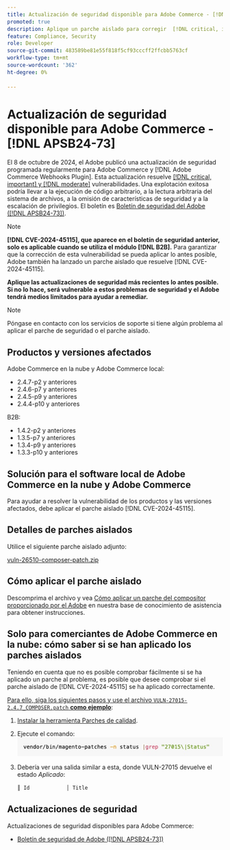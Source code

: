 ```yaml
---
title: Actualización de seguridad disponible para Adobe Commerce - [!DNL APSB24-73]
promoted: true
description: Aplique un parche aislado para corregir  [!DNL critical, important, and moderate vulnerabilities] para Adobe Commerce 2.4.7-p2, 2.4.6-p7, 2.4.5-p9, 2.4.4-p10 y las instancias de versiones anteriores que solo ejecuten [!DNL B2B] module.
feature: Compliance, Security
role: Developer
source-git-commit: 483589be81e55f818f5cf93cccff2ffcbb5763cf
workflow-type: tm+mt
source-wordcount: '362'
ht-degree: 0%

---
```


# Actualización de seguridad disponible para Adobe Commerce - [!DNL APSB24-73]

El 8 de octubre de 2024, el Adobe publicó una actualización de seguridad programada regularmente para Adobe Commerce y [!DNL Adobe Commerce Webhooks Plugin].
Esta actualización resuelve [[!DNL critical, important] y  [!DNL moderate]](https://helpx.adobe.com/es/security/severity-ratings.html) vulnerabilidades. Una explotación exitosa podría llevar a la ejecución de código arbitrario, a la lectura arbitraria del sistema de archivos, a la omisión de características de seguridad y a la escalación de privilegios. El boletín es [Boletín de seguridad del Adobe ([!DNL APSB24-73])](https://helpx.adobe.com/es/security/products/magento/apsb24-73.html).

>[!NOTE]
>
>**[!DNL CVE-2024-45115], que aparece en el boletín de seguridad anterior, solo es aplicable cuando se utiliza el módulo [!DNL B2B].** Para garantizar que la corrección de esta vulnerabilidad se pueda aplicar lo antes posible, Adobe también ha lanzado un parche aislado que resuelve [!DNL CVE-2024-45115].

**Aplique las actualizaciones de seguridad más recientes lo antes posible. Si no lo hace, será vulnerable a estos problemas de seguridad y el Adobe tendrá medios limitados para ayudar a remediar.**

>[!NOTE]
>
>Póngase en contacto con los servicios de soporte si tiene algún problema al aplicar el parche de seguridad o el parche aislado.

## Productos y versiones afectados

Adobe Commerce en la nube y Adobe Commerce local:

* 2.4.7-p2 y anteriores
* 2.4.6-p7 y anteriores
* 2.4.5-p9 y anteriores
* 2.4.4-p10 y anteriores

B2B:

* 1.4.2-p2 y anteriores
* 1.3.5-p7 y anteriores
* 1.3.4-p9 y anteriores
* 1.3.3-p10 y anteriores


## Solución para el software local de Adobe Commerce en la nube y Adobe Commerce

Para ayudar a resolver la vulnerabilidad de los productos y las versiones afectados, debe aplicar el parche aislado [!DNL CVE-2024-45115].

## Detalles de parches aislados

Utilice el siguiente parche aislado adjunto:

[vuln-26510-composer-patch.zip](assets/vuln-26510-composer-patch.zip)

## Cómo aplicar el parche aislado

Descomprima el archivo y vea [Cómo aplicar un parche del compositor proporcionado por el Adobe](https://experienceleague.adobe.com/docs/commerce-knowledge-base/kb/how-to/how-to-apply-a-composer-patch-provided-by-magento.html?lang=es) en nuestra base de conocimiento de asistencia para obtener instrucciones.

## Solo para comerciantes de Adobe Commerce en la nube: cómo saber si se han aplicado los parches aislados

Teniendo en cuenta que no es posible comprobar fácilmente si se ha aplicado un parche al problema, es posible que desee comprobar si el parche aislado de [!DNL CVE-2024-45115] se ha aplicado correctamente.

<u>Para ello, siga los siguientes pasos y use el archivo `VULN-27015-2.4.7_COMPOSER.patch` **como ejemplo**</u>:

1. [Instalar la herramienta Parches de calidad](https://experienceleague.adobe.com/docs/commerce-operations/tools/quality-patches-tool/usage.html?lang=es).
1. Ejecute el comando:<br>
   ![cve-2024-34102-tell-if-patch-applied-code](assets/cve-2024-34102-tell-if-patch-applied-code.png)
1. Debería ver una salida similar a esta, donde VULN-27015 devuelve el estado *Aplicado*:

   ```bash
   ║ Id            │ Title                                                        │ Category        │ Origin                 │ Status      │ Details                                          ║ ║ N/A           │ ../m2-hotfixes/VULN-27015-2.4.7_COMPOSER_patch.patch      │ Other           │ Local                  │ Applied     │ Patch type: Custom                                
   ```

<!-- For Step 2:
     ```bash
    vendor/bin/magento-patches -n status |grep "27015\|Status"
     ```
-->

## Actualizaciones de seguridad

Actualizaciones de seguridad disponibles para Adobe Commerce:

* [Boletín de seguridad de Adobe ([!DNL APSB24-73])](https://helpx.adobe.com/es/security/products/magento/apsb24-73.html)
